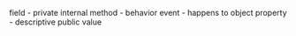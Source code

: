 field - private internal 
method - behavior
event - happens to object
property - descriptive public value